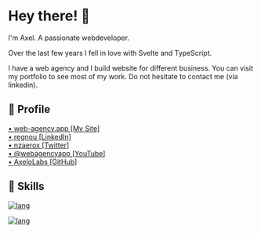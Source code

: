 # Hey there! 👋

I'm Axel. A passionate webdeveloper.

Over the last few years I fell in love with Svelte and TypeScript.

I have a web agency and I build website for different business. You can visit my portfolio to see most of my work. Do not hesitate to contact me (via linkedin).

## 🔗 Profile

<!-- <img
    width="64"
    alt="Visit my Site"
    src="https://github.com/nzaero/cosmos3-unix-dev-conf/blob/main/__DOC__/1-img/icon/WebAgency.png"
  />
<img
    width="64"
    alt="Follow me on LinkedIn"
    src="https://github.com/nzaero/cosmos3-unix-dev-conf/blob/main/__DOC__/1-img/icon/LinkedIn.png"
  />
<img
    width="64"
    alt="Follow me on Twitter"
    src="https://github.com/nzaero/cosmos3-unix-dev-conf/blob/main/__DOC__/1-img/icon/Twitter.png"
  />
<img
    width="64"
    alt="Follow me on YouTube"
    src="https://github.com/nzaero/cosmos3-unix-dev-conf/blob/main/__DOC__/1-img/icon/Youtube.png"
  /> -->

<!-- &nbsp; -->

<div class='grid'>
<a href="https://www.web-agency.app" title="Visit my Site">
  • web-agency.app [My Site]</a>
  <br/>
<a href="https://www.linkedin.com/in/regnou" title="Follow me on LinkedIn">
  • regnou [LinkedIn]</a>
  <br/>
<a href="https://twitter.com/nzaerox" title="Follow me on Twitter">
  • nzaerox [Twitter]</a>
  <br/>
<a href="https://www.youtube.com/@webagencyapp" title="Follow me on You Tube">
  • @webagencyapp [YouTube]</a>
</div>
<a href="https://github.com/AxeloLabs" title="">
  • AxeloLabs [GitHub]</a>
<br/>

## 🔗 Skills

<!-- [![lang](https://skillicons.dev/icons?perline=10&i=js,html,css,bootstrap,gulp)](https://skillicons.dev) -->

<!-- [![lang](https://skillicons.dev/icons?perline=10&i=js,react,next,aws,sass,redux,graphql,mongodb,nodejs,express)](https://skillicons.dev) -->

<!-- [![lang](https://skillicons.dev/icons?perline=10&i=js,html,css,wordpress,mysql)](https://skillicons.dev) -->

<!-- [![lang](https://skillicons.dev/icons?perline=10&i=java,spring,maven,mysql)](https://skillicons.dev)

[![lang](https://skillicons.dev/icons?perline=10&i=java,postgresql,jenkins,ansible,nginx)](https://skillicons.dev) -->

<!-- [![lang](https://skillicons.dev/icons?perline=10&i=java,mysql)](https://skillicons.dev) -->

<!-- [![lang](https://skillicons.dev/icons?perline=10&i=java,gcp,firebase)](https://skillicons.dev) -->

[![lang](https://skillicons.dev/icons?perline=10&i=ts,js,svelte,nextjs,react,ts,js,html,css,java,gcp,vercel,firebase,supabase,graphql,materialui,tailwind,sass,vite,git,githubactions,figma,gitlab,wordpress,jest)](https://skillicons.dev)

[![lang](https://skillicons.dev/icons?perline=10&i=svelte,nextjs,react,ts,js,html,css,java,gcp,vercel,firebase,supabase,postgres,mongodb,sqlite,nodejs,express,spring,graphql,bootstrap,md,svg,lit,materialui,tailwind,sass,docker,vite,git,jenkins,githubactions,figma,gitlab,gulp,wordpress,jest)](https://skillicons.dev)

<!--
###### LANGUAGES

[![lang](https://skillicons.dev/icons?perline=10&i=ts,js,html,css,java)](https://skillicons.dev)

###### CLOUD

[![lang](https://skillicons.dev/icons?perline=10&i=gcp,vercel)](https://skillicons.dev)

###### PAAS

[![lang](https://skillicons.dev/icons?perline=10&i=firebase,supabase)](https://skillicons.dev)

###### DATABASES

[![lang](https://skillicons.dev/icons?perline=10&i=postgres,mongodb,sqlite)](https://skillicons.dev)

###### FRAMEWORKS BACKENDS

[![lang](https://skillicons.dev/icons?perline=10&i=nodejs,express,spring,graphql)](https://skillicons.dev)

###### FRAMEWORKS FRONTENDS

[![lang](https://skillicons.dev/icons?perline=10&i=svelte,nextjs,react)](https://skillicons.dev)

###### LIBRARIES UI

[![lang](https://skillicons.dev/icons?perline=10&i=bootstrap,md,svg,lit,materialui,tailwind,sass)](https://skillicons.dev)

###### TOOL

[![lang](https://skillicons.dev/icons?perline=10&i=docker,vite,git,jenkins,githubactions,figma,gitlab,gulp)](https://skillicons.dev)

###### CMS

[![lang](https://skillicons.dev/icons?perline=10&i=wordpress)](https://skillicons.dev)

###### TESTS

[![lang](https://skillicons.dev/icons?perline=10&i=jest)](https://skillicons.dev) -->
